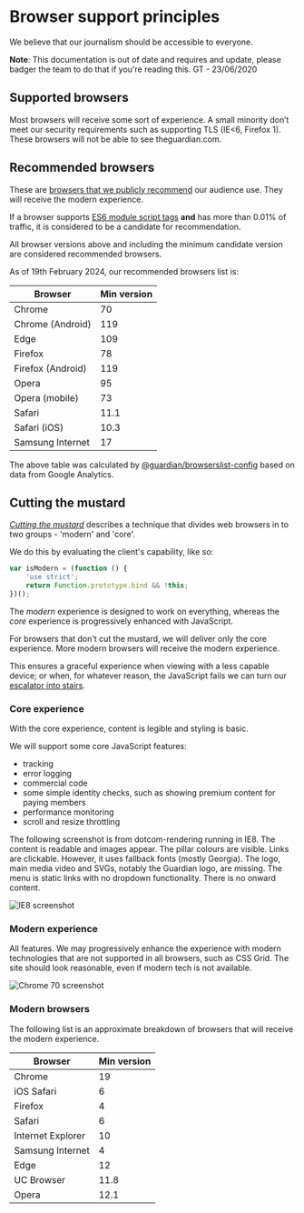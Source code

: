 # Browser support principles

We believe that our journalism should be accessible to everyone.

**Note**: This documentation is out of date and requires and update, please badger the team to do that if you're reading this. GT - 23/06/2020

## Supported browsers

Most browsers will receive some sort of experience. A small minority don’t meet our security requirements
such as supporting TLS (IE<6, Firefox 1). These browsers will not be able to see theguardian.com.

## Recommended browsers

These are [browsers that we publicly recommend](https://www.theguardian.com/help/recommended-browsers) our
audience use. They will receive the modern experience.

If a browser supports [ES6 module script tags](https://caniuse.com/es6-module) **and** has more than 0.01% of traffic, it is considered to be a candidate for recommendation.

All browser versions above and including the minimum candidate version are considered recommended browsers.

As of 19th February 2024, our recommended browsers list is:

| Browser           | Min version |
| ----------------- | ----------- |
| Chrome            | 70          |
| Chrome (Android)  | 119         |
| Edge              | 109         |
| Firefox           | 78          |
| Firefox (Android) | 119         |
| Opera             | 95          |
| Opera (mobile)    | 73          |
| Safari            | 11.1        |
| Safari (iOS)      | 10.3        |
| Samsung Internet  | 17          |

The above table was calculated by [@guardian/browserslist-config](https://github.com/guardian/csnx/tree/main/libs/%40guardian/browserslist-config) based on data from Google Analytics.

## Cutting the mustard

_[Cutting the mustard](http://responsivenews.co.uk/post/18948466399/cutting-the-mustard)_ describes a technique that divides
web browsers in to two groups - 'modern' and 'core'.

We do this by evaluating the client's capability, like so:

```js
var isModern = (function () {
	'use strict';
	return Function.prototype.bind && !this;
})();
```

The _modern_ experience is designed to work on everything, whereas the _core_ experience is progressively enhanced with JavaScript.

For browsers that don't cut the mustard, we will deliver only the core experience. More modern browsers will receive the modern experience.

This ensures a graceful experience when viewing with a less capable device; or when, for whatever reason, the JavaScript fails we can
turn our [escalator into stairs](http://jakearchibald.com/2013/progressive-enhancement-still-important).

### Core experience

With the core experience, content is legible and styling is basic.

We will support some core JavaScript features:

-   tracking
-   error logging
-   commercial code
-   some simple identity checks, such as showing premium content for paying members
-   performance monitoring
-   scroll and resize throttling

The following screenshot is from dotcom-rendering running in IE8. The content is readable and images appear.
The pillar colours are visible. Links are clickable. However, it uses fallback fonts (mostly Georgia). The
logo, main media video and SVGs, notably the Guardian logo, are missing. The menu is static links with no
dropdown functionality. There is no onward content.

![IE8 screenshot](images/ie8.png)

### Modern experience

All features. We may progressively enhance the experience with modern technologies that are not supported
in all browsers, such as CSS Grid. The site should look reasonable, even if modern tech is not available.

![Chrome 70 screenshot](images/chrome70.png)

### Modern browsers

The following list is an approximate breakdown of browsers that will receive the modern experience.

| Browser           | Min version |
| ----------------- | ----------- |
| Chrome            | 19          |
| iOS Safari        | 6           |
| Firefox           | 4           |
| Safari            | 6           |
| Internet Explorer | 10          |
| Samsung Internet  | 4           |
| Edge              | 12          |
| UC Browser        | 11.8        |
| Opera             | 12.1        |
